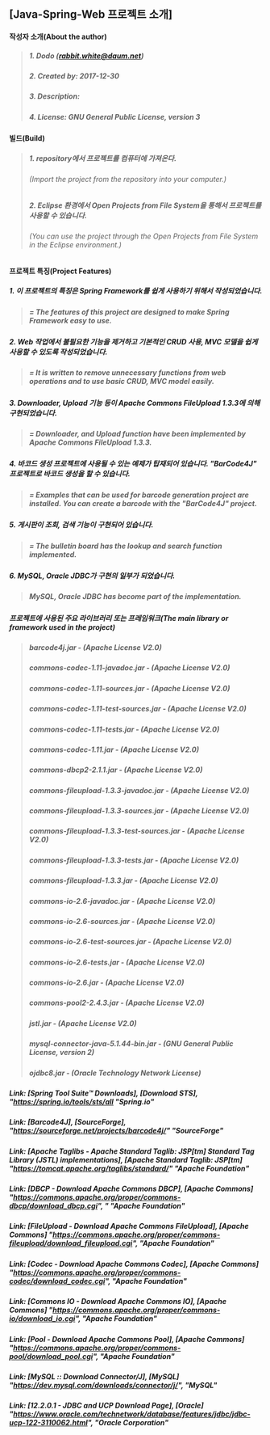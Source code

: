 ## [Java-Spring-Web 프로젝트 소개]

#### 작성자 소개(About the author)
> ##### 1. Dodo (rabbit.white@daum.net)
> ##### 2. Created by: 2017-12-30
> ##### 3. Description: 
> ##### 4. License: GNU General Public License, version 3

#### 빌드(Build)
> ##### 1. repository에서 프로젝트를 컴퓨터에 가져온다.
> ###### (Import the project from the repository into your computer.)
> ##### 2. Eclipse 환경에서 Open Projects from File System을 통해서 프로젝트를 사용할 수 있습니다.
> ###### (You can use the project through the Open Projects from File System in the Eclipse environment.)

#### 프로젝트 특징(Project Features)
##### 1. 이 프로젝트의 특징은 Spring Framework를 쉽게 사용하기 위해서 작성되었습니다.
> ##### = The features of this project are designed to make Spring Framework easy to use.
##### 2. Web 작업에서 불필요한 기능을 제거하고 기본적인 CRUD 사용, MVC 모델을 쉽게 사용할 수 있도록 작성되었습니다.
> ##### = It is written to remove unnecessary functions from web operations and to use basic CRUD, MVC model easily.
##### 3. Downloader, Upload 기능 등이 Apache Commons FileUpload 1.3.3에 의해 구현되었습니다.
> ##### = Downloader, and Upload function have been implemented by Apache Commons FileUpload 1.3.3.
##### 4. 바코드 생성 프로젝트에 사용될 수 있는 예제가 탑재되어 있습니다. "BarCode4J" 프로젝트로 바코드 생성을 할 수 있습니다.
> ##### = Examples that can be used for barcode generation project are installed. You can create a barcode with the "BarCode4J" project.
##### 5. 게시판이 조회, 검색 기능이 구현되어 있습니다.
> ##### = The bulletin board has the lookup and search function implemented.
##### 6. MySQL, Oracle JDBC가 구현의 일부가 되었습니다.
> ##### MySQL, Oracle JDBC has become part of the implementation.

##### 프로젝트에 사용된 주요 라이브러리 또는 프레임워크(The main library or framework used in the project)
> ##### barcode4j.jar - (Apache License V2.0)
> ##### commons-codec-1.11-javadoc.jar - (Apache License V2.0)
> ##### commons-codec-1.11-sources.jar - (Apache License V2.0)
> ##### commons-codec-1.11-test-sources.jar - (Apache License V2.0)
> ##### commons-codec-1.11-tests.jar - (Apache License V2.0)
> ##### commons-codec-1.11.jar - (Apache License V2.0)
> ##### commons-dbcp2-2.1.1.jar - (Apache License V2.0)
> ##### commons-fileupload-1.3.3-javadoc.jar - (Apache License V2.0)
> ##### commons-fileupload-1.3.3-sources.jar - (Apache License V2.0)
> ##### commons-fileupload-1.3.3-test-sources.jar - (Apache License V2.0)
> ##### commons-fileupload-1.3.3-tests.jar - (Apache License V2.0)
> ##### commons-fileupload-1.3.3.jar - (Apache License V2.0)
> ##### commons-io-2.6-javadoc.jar - (Apache License V2.0)
> ##### commons-io-2.6-sources.jar - (Apache License V2.0)
> ##### commons-io-2.6-test-sources.jar - (Apache License V2.0)
> ##### commons-io-2.6-tests.jar - (Apache License V2.0)
> ##### commons-io-2.6.jar - (Apache License V2.0)
> ##### commons-pool2-2.4.3.jar - (Apache License V2.0)
> ##### jstl.jar - (Apache License V2.0)
> ##### mysql-connector-java-5.1.44-bin.jar - (GNU General Public License, version 2)
> ##### ojdbc8.jar - (Oracle Technology Network License)

##### Link: [Spring Tool Suite™ Downloads], [Download STS], "https://spring.io/tools/sts/all "Spring.io"
##### Link: [Barcode4J], [SourceForge], "https://sourceforge.net/projects/barcode4j/" "SourceForge"
##### Link: [Apache Taglibs - Apache Standard Taglib: JSP[tm] Standard Tag Library (JSTL) implementations], [Apache Standard Taglib: JSP[tm] "https://tomcat.apache.org/taglibs/standard/" "Apache Foundation"
##### Link: [DBCP - Download Apache Commons DBCP], [Apache Commons] "https://commons.apache.org/proper/commons-dbcp/download_dbcp.cgi", " "Apache Foundation"
##### Link: [FileUpload - Download Apache Commons FileUpload], [Apache Commons] "https://commons.apache.org/proper/commons-fileupload/download_fileupload.cgi", "Apache Foundation"
##### Link: [Codec - Download Apache Commons Codec], [Apache Commons] "https://commons.apache.org/proper/commons-codec/download_codec.cgi", "Apache Foundation"
##### Link: [Commons IO - Download Apache Commons IO], [Apache Commons] "https://commons.apache.org/proper/commons-io/download_io.cgi", "Apache Foundation"
##### Link: [Pool - Download Apache Commons Pool], [Apache Commons] "https://commons.apache.org/proper/commons-pool/download_pool.cgi", "Apache Foundation"
##### Link: [MySQL :: Download Connector/J], [MySQL] "https://dev.mysql.com/downloads/connector/j/", "MySQL"
##### Link: [12.2.0.1 - JDBC and UCP Download Page], [Oracle] "https://www.oracle.com/technetwork/database/features/jdbc/jdbc-ucp-122-3110062.html", "Oracle Corporation"
